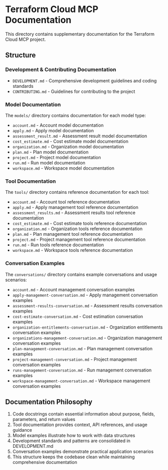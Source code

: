 # Terraform Cloud MCP Documentation

This directory contains supplementary documentation for the Terraform Cloud MCP project.

## Structure

### Development & Contributing Documentation
- `DEVELOPMENT.md` - Comprehensive development guidelines and coding standards
- `CONTRIBUTING.md` - Guidelines for contributing to the project

### Model Documentation
The `models/` directory contains documentation for each model type:
- `account.md` - Account model documentation
- `apply.md` - Apply model documentation
- `assessment_result.md` - Assessment result model documentation
- `cost_estimate.md` - Cost estimate model documentation
- `organization.md` - Organization model documentation  
- `plan.md` - Plan model documentation
- `project.md` - Project model documentation
- `run.md` - Run model documentation
- `workspace.md` - Workspace model documentation

### Tool Documentation
The `tools/` directory contains reference documentation for each tool:
- `account.md` - Account tool reference documentation
- `apply.md` - Apply management tool reference documentation
- `assessment_results.md` - Assessment results tool reference documentation
- `cost_estimate.md` - Cost estimate tools reference documentation
- `organization.md` - Organization tools reference documentation
- `plan.md` - Plan management tool reference documentation
- `project.md` - Project management tool reference documentation
- `run.md` - Run tools reference documentation
- `workspace.md` - Workspace tools reference documentation

### Conversation Examples
The `conversations/` directory contains example conversations and usage scenarios:
- `account.md` - Account management conversation examples
- `apply-management-conversation.md` - Apply management conversation examples
- `assessment-results-conversation.md` - Assessment results conversation examples
- `cost-estimate-conversation.md` - Cost estimation conversation examples
- `organization-entitlements-conversation.md` - Organization entitlements conversation examples
- `organizations-management-conversation.md` - Organization management conversation examples
- `plan-management-conversation.md` - Plan management conversation examples
- `project-management-conversation.md` - Project management conversation examples
- `runs-management-conversation.md` - Run management conversation examples
- `workspace-management-conversation.md` - Workspace management conversation examples

## Documentation Philosophy
1. Code docstrings contain essential information about purpose, fields, parameters, and return values
2. Tool documentation provides context, API references, and usage guidance
3. Model examples illustrate how to work with data structures
4. Development standards and patterns are consolidated in DEVELOPMENT.md
5. Conversation examples demonstrate practical application scenarios
6. This structure keeps the codebase clean while maintaining comprehensive documentation